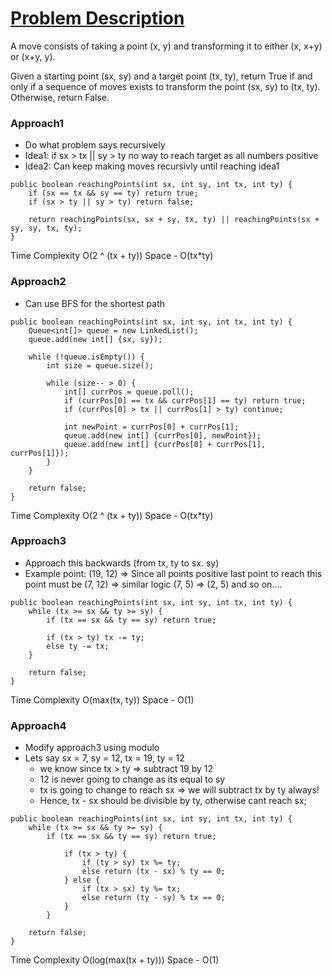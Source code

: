 # [Problem Description](https://leetcode.com/problems/reaching-points/)

A move consists of taking a point (x, y) and transforming it to either (x, x+y) or (x+y, y).

Given a starting point (sx, sy) and a target point (tx, ty), return True if and only if a sequence of moves exists to transform the point (sx, sy) to (tx, ty). Otherwise, return False.

### Approach1

- Do what problem says recursively
- Idea1: if sx > tx || sy > ty no way to reach target as all numbers positive
- Idea2: Can keep making moves recursivly until reaching idea1

```
public boolean reachingPoints(int sx, int sy, int tx, int ty) {
    if (sx == tx && sy == ty) return true;
    if (sx > ty || sy > ty) return false;
    
    return reachingPoints(sx, sx + sy, tx, ty) || reachingPoints(sx + sy, sy, tx, ty);
}
```

Time Complexity O(2 ^ (tx + ty)) Space - O(tx*ty)

### Approach2

- Can use BFS for the shortest path

```
public boolean reachingPoints(int sx, int sy, int tx, int ty) {
    Queue<int[]> queue = new LinkedList();
    queue.add(new int[] {sx, sy});
    
    while (!queue.isEmpty()) {
        int size = queue.size();
        
        while (size-- > 0) {
            int[] currPos = queue.poll();
            if (currPos[0] == tx && currPos[1] == ty) return true;
            if (currPos[0] > tx || currPos[1] > ty) continue;

            int newPoint = currPos[0] + currPos[1];
            queue.add(new int[] {currPos[0], newPoint});
            queue.add(new int[] {currPos[0] + currPos[1], currPos[1]});
        }
    }
    
    return false;
}
```
Time Complexity O(2 ^ (tx + ty)) Space - O(tx*ty)

### Approach3

- Approach this backwards (from tx, ty to sx. sy)
- Example point: (19, 12) => Since all points positive last point to reach this point must be (7, 12) => similar logic (7, 5) => (2, 5) and so on....

```
public boolean reachingPoints(int sx, int sy, int tx, int ty) {
    while (tx >= sx && ty >= sy) {
        if (tx == sx && ty == sy) return true;

        if (tx > ty) tx -= ty;
        else ty -= tx;
    }

    return false;
}
```
Time Complexity O(max(tx, ty)) Space - O(1)

### Approach4

- Modify approach3 using modulo
- Lets say sx = 7, sy = 12, tx = 19, ty = 12
    - we know since tx > ty => subtract 19 by 12
    - 12 is never going to change as its equal to sy
    - tx is going to change to reach sx => we will subtract tx by ty always!
    - Hence, tx - sx should be divisible by ty, otherwise cant reach sx;

```
public boolean reachingPoints(int sx, int sy, int tx, int ty) {
    while (tx >= sx && ty >= sy) {
        if (tx == sx && ty == sy) return true;

            if (tx > ty) {
                if (ty > sy) tx %= ty;
                else return (tx - sx) % ty == 0;
            } else {
                if (tx > sx) ty %= tx;
                else return (ty - sy) % tx == 0;
            }
        }

    return false;
}
```
Time Complexity O(log(max(tx + ty))) Space - O(1)